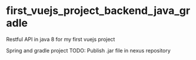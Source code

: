 # first_vuejs_project_backend_java_gradle
Restful API in java 8 for my first vuejs project

Spring and gradle project
TODO: Publish .jar file in nexus repository 

